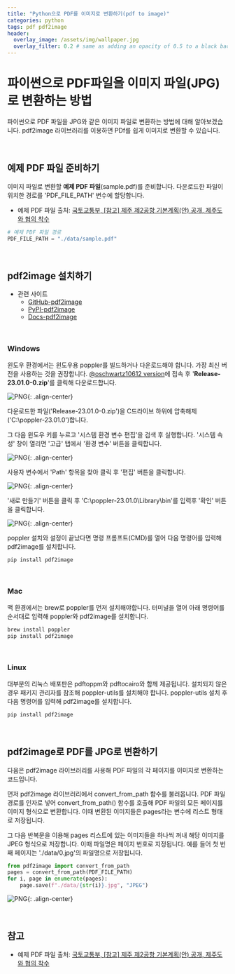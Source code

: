 ```yaml
---
title: "Python으로 PDF를 이미지로 변환하기(pdf to image)"
categories: python
tags: pdf pdf2image
header:
  overlay_image: /assets/img/wallpaper.jpg
  overlay_filter: 0.2 # same as adding an opacity of 0.5 to a black background
---
```


# 파이썬으로 PDF파일을 이미지 파일(JPG)로 변환하는 방법

파이썬으로 PDF 파일을 JPG와 같은 이미지 파일로 변환하는 방법에 대해 알아보겠습니다. pdf2image 라이브러리를 이용하면 PDf를 쉽게 이미지로 변환할 수 있습니다.

<br>

## 예제 PDF 파일 준비하기

이미지 파일로 변환할 **예제 PDF 파일**(sample.pdf)를 준비합니다. 다운로드한 파일이 위치한 경로를 'PDF_FILE_PATH' 변수에 할당합니다.

- 예제 PDF 파일 출처: [국토교통부, [참고] 제주 제2공항 기본계획(안) 공개, 제주도와 협의 착수](https://www.molit.go.kr/USR/NEWS/m_72/dtl.jsp?lcmspage=1&id=95088010)


```python
# 예제 PDF 파일 경로
PDF_FILE_PATH = "./data/sample.pdf"
```

<br>

## pdf2image 설치하기

- 관련 사이트
    - [GitHub-pdf2image](https://github.com/Belval/pdf2image)
    - [PyPI-pdf2image](https://pypi.org/project/pdf2image/1.16.3/)
    - [Docs-pdf2image](https://pdf2image.readthedocs.io/en/latest/index.html)
    


<br>

### Windows

윈도우 환경에서는 윈도우용 poppler를 빌드하거나 다운로드해야 합니다. 가장 최신 버전을 사용하는 것을 권장합니다. [@oschwartz10612 version](https://github.com/oschwartz10612/poppler-windows/releases/)에 접속 후 '**Release-23.01.0-0.zip**'를 클릭해 다운로드합니다.

![PNG](/assets/img/post_img/2023-03-04-pdf_to_image/1.png){: .align-center}

다운로드한 파일('Release-23.01.0-0.zip')을 C드라이브 하위에 압축해제('C:\poppler-23.01.0')합니다. 

그 다음 윈도우 키를 누르고 '시스템 환경 변수 편집'을 검색 후 실행합니다. '시스템 속성' 창이 열리면 '고급' 탭에서 '환경 변수' 버튼을 클릭합니다.

![PNG](/assets/img/post_img/2023-03-04-pdf_to_image/2.png){: .align-center}

사용자 변수에서 'Path' 항목을 찾아 클릭 후 '편집' 버튼을 클릭합니다.

![PNG](/assets/img/post_img/2023-03-04-pdf_to_image/3.png){: .align-center}

'새로 만들기' 버튼을 클릭 후 'C:\poppler-23.01.0\Library\bin'를 입력후 '확인' 버튼을 클릭합니다.

![PNG](/assets/img/post_img/2023-03-04-pdf_to_image/4.png){: .align-center}

poppler 설치와 설정이 끝났다면 명령 프롬프트(CMD)를 열어 다음 명령어를 입력해 pdf2image를 설치합니다.

```bash
pip install pdf2image
```

<br>

### Mac

맥 환경에서는 brew로 poppler를 먼저 설치해야합니다. 터미널을 열어 아래 명령어를 순서대로 입력해 poppler와 pdf2image를 설치합니다.

```bash
brew install poppler
pip install pdf2image
```

<br>

### Linux

대부분의 리눅스 배포판은 pdftoppm와 pdftocairo와 함께 제공됩니다. 설치되지 않은 경우 패키지 관리자를 참조해 poppler-utils를 설치해야 합니다. poppler-utils 설치 후 다음 명령어를 입력해 pdf2image를 설치합니다.

```bash
pip install pdf2image
```

<br>

## pdf2image로 PDF를 JPG로 변환하기

다음은 pdf2image 라이브러리를 사용해 PDF 파일의 각 페이지를 이미지로 변환하는 코드입니다.

먼저 pdf2image 라이브러리에서 convert_from_path 함수를 불러옵니다. PDF 파일 경로를 인자로 넣어 convert_from_path() 함수를 호출해 PDF 파일의 모든 페이지를 이미지 형식으로 변환합니다. 이때 변환된 이미지들은 pages라는 변수에 리스트 형태로 저장됩니다.

그 다음 반복문을 이용해 pages 리스트에 있는 이미지들을 하나씩 꺼내 해당 이미지를 JPEG 형식으로 저장합니다. 이때 파일명은 페이지 번호로 지정됩니다. 예를 들어 첫 번째 페이지는 './data/0.jpg'의 파일명으로 저장됩니다.


```python
from pdf2image import convert_from_path
pages = convert_from_path(PDF_FILE_PATH)
for i, page in enumerate(pages):
    page.save(f"./data/{str(i)}.jpg", "JPEG")
```

![PNG](/assets/img/post_img/2023-03-04-pdf_to_image/5.png){: .align-center}

<br>

## 참고

- 예제 PDF 파일 출처: [국토교통부, [참고] 제주 제2공항 기본계획(안) 공개, 제주도와 협의 착수](https://www.molit.go.kr/USR/NEWS/m_72/dtl.jsp?lcmspage=1&id=95088010)
